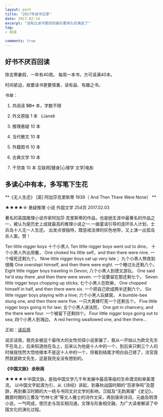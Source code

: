```yaml
---
layout: post
title: "2017年读书记录"
date: 2017-02-14
excerpt: "没有比读书更好的娱乐更持久的满足了"
tag:
- 阅读

comments: true
---
```

## 好书不厌百回读

除去寒暑假，一年有40周。 每周一本书，方可读满40本。

时间紧迫，故要读书更要慎重，读有益、有趣之书。

书单：

1. 共阅读 **50+** 本，字数不限

2. 外文原版 1 本  《Jane》

3. 推理悬疑 10 本

4. 当代散文 10 本

6. 外籍图书 10 本

8. 古典文学 10 本     

7. 干货类 10 本  互联网|健身|心理学 文学|电影

## 多读心中有本，多写笔下生花

**《无人生还》  [英] 阿加莎克里斯蒂 1939（ And Then There Were None） **

★★★★☆ 悬疑推理 小说 外国文学 254页 2017.02.03

著名的英国推理小说作家阿加莎·克里斯蒂的作品，也是她生涯中最著名的作品之一，被认为是历史上成就最高的推理小说之一.一曲童谣引导的连环杀人计划，士兵岛十人无一人生还。 出发点很独特，既惩戒法律的灰色地带，又上演一出孤岛杀人案。赞！

Ten little nigger boys 十个小黑人 Ten little nigger boys went out to dine， 十个小黑人外出用餐， One choked his little self，and then there were nine. 一个噎死还剩九个。 Nine little nigger boys sat up very late； 九个小黑人熬夜到很晚 One overslept himself, and then there were eight. 一个睡过头还剩八个。 Eight little nigger boys traveling in Devon; 八个小黑人到德文游玩， One said he'd stay there ,and then there were seven. 一个说要留在那还剩七个。 Seven little nigger boys chopping up sticks; 七个小黑人在砍柴， One chopped himself in half, and then there were six. 一个把自己砍成两半还剩六个。 Six little nigger boys playing with a hive; 六个小黑人玩蜂窝， A bumble-bee stung one, and then there were five. 一只大黄蜂叮死一个还剩五个。 Five little nigger boys going in for law; 五个小黑人进法院， One got in chancery, and the there were four. 一个被留下还剩四个。 Four little nigger boys going out to sea; 四个小黑人到海边， A red herring swallowed one, and then there...

正如：[读后感](http://www.gkstk.com/article/1427899858024.html)


说实话我，我完全被这个最伟大的女性侦探小说家骗了，我从一开始认为欧文先生不在岛上，后来知道他在岛上，后来认为他是十人中的一个，到后来只剩三个人的时候我恍然大悟他根本不是这十人中的一个，但看到结尾才明白自己错了，法官竟然就是欧文先生，这是我完全没有想到的。




**《中国文脉》 余秋雨**

★★★★☆中国文脉，是指中国文学几千年发展中最高等级的生命潜流和审美潜流。
以中国文字起源为引，从《诗经》讲起，到春秋战国时期的“百家争鸣”及楚辞，再到秦汉时期的大一统与书同文对文学的影响，汉赋及“无韵离骚”《史记》，魏晋时期的三曹及“竹林七贤”等文人雅士的诗作文采，再到唐宋诗词，元曲及明清小说，一气呵成，使历史与现实相沟通，文理与形象相交融，为广大读者解读了中国文化的演化过程。
